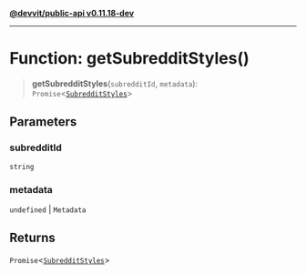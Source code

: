 [**@devvit/public-api v0.11.18-dev**](../../README.md)

---

# Function: getSubredditStyles()

> **getSubredditStyles**(`subredditId`, `metadata`): `Promise`\<[`SubredditStyles`](../type-aliases/SubredditStyles.md)\>

## Parameters

### subredditId

`string`

### metadata

`undefined` | `Metadata`

## Returns

`Promise`\<[`SubredditStyles`](../type-aliases/SubredditStyles.md)\>
